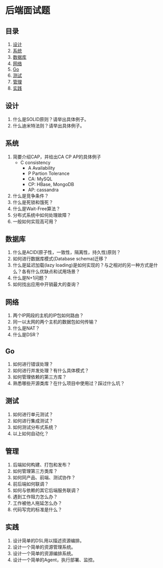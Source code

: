 # 后端面试题

## 目录

1. [设计](#设计)
1. [系统](#系统)
1. [数据库](#数据库)
1. [网络](#网络)
1. [Go](#Go)
1. [测试](#测试)
1. [管理](#管理)
1. [实践](#实践)

## 设计

1. 什么是SOLID原则？请举出具体例子。
1. 什么迪米特法则？请举出具体例子。

## 系统

1. 简要介绍CAP，并给出CA CP AP的具体例子
    - C consistency 
		- A Availability
		- P Partion Tolerance 
		- CA: MySQL
		- CP: HBase, MongoDB
		- AP: cassandra
1. 什么是竞争条件？
1. 什么是死锁和饿死？
1. 什么是Wait-Free算法？
1. 分布式系统中如何处理故障？
1. 一般如何实现高可用？

## 数据库

1. 什么是ACID(原子性，一致性，隔离性，持久性)原则？
1. 如何进行数据库模式(Database schema)迁移？
1. 什么是延迟加载(lazy loading)是如何实现的？与之相对的另一种方式是什么？各有什么优缺点和试用场景？
1. 什么是N+1问题？
1. 如何找出应用中开销最大的查询？

## 网络

1. 两个IP网段的主机的IP包如何路由？
1. 同一以太网的两个主机的数据包如何传输？
1. 什么是NAT？
1. 什么是DSR？

## Go

1. 如何进行错误处理？
1. 如何进行并发处理？有什么具体模式？
1. 如何管理依赖的第三方库？
1. 熟悉哪些开源类库？在什么项目中使用过？踩过什么坑？

## 测试

1. 如何进行单元测试？
1. 如何进行集成测试？
1. 如何测试分布式系统？
1. 以上如何自动化？

## 管理

1. 后端如何构建、打包和发布？
1. 如何管理第三方类库？
1. 如何同产品、前端、测试协作？
1. 前后端如何联调？
1. 如何与依赖的其它后端服务联调？
1. 遇到工作阻力怎么办？
1. 工作被他人拖延怎么办？
1. 代码写完的标准是什么？

## 实践

1. 设计简单的DSL用以描述资源编排。
1. 设计一个简单的资源管理系统。
1. 设计一个简单的资源编排系统。
1. 设计一个简单的Agent，执行部署、监控。
